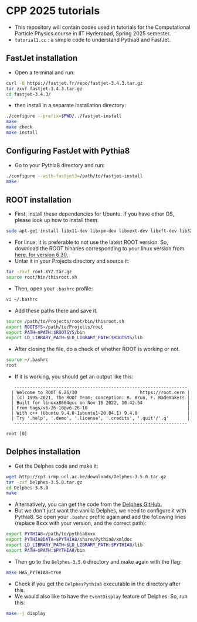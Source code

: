 # CPP 2025 tutorials

- This repository will contain codes used in tutorials for the Computational Particle Physics course in IIT Hyderabad, Spring 2025 semester.
- `tutorial1.cc` : a simple code to understand Pythia8 and FastJet. 

## FastJet installation

- Open a terminal and run:
```bash
curl -O https://fastjet.fr/repo/fastjet-3.4.3.tar.gz
tar zxvf fastjet-3.4.3.tar.gz
cd fastjet-3.4.3/
```
- then install in a separate installation directory:
```bash
./configure --prefix=$PWD/../fastjet-install
make
make check
make install
```
## Configuring FastJet with Pythia8

- Go to your Pythia8 directory and run:
```bash
./configure --with-fastjet3=/path/to/fastjet-install
make
```

## ROOT installation

- First, install these dependencies for Ubuntu. If you have other OS, please look up how to install them.
```bash
sudo apt-get install libx11-dev libxpm-dev libxext-dev libxft-dev lib32z1-dev libtbb-dev libftgl-dev libgl2ps-dev
```

- For linux, it is preferable to not use the latest ROOT version. So, download the ROOT binaries corresponding to your linux version from [here, for version 6.30.](https://root.cern/releases/release-63008/)
- Untar it in your Projects directory and source it:
```bash
tar -zxvf root.XYZ.tar.gz
source root/bin/thisroot.sh
```

- Then, open your `.bashrc` profile:
```bash
vi ~/.bashrc
```

- Add these paths there and save it.
```bash
source /path/to/Projects/root/bin/thisroot.sh
export ROOTSYS=/path/to/Projects/root
export PATH=$PATH:$ROOTSYS/bin
export LD_LIBRARY_PATH=$LD_LIBRARY_PATH:$ROOTSYS/lib
```

- After closing the file, do a check of whether ROOT is working or not.
```bash
source ~/.bashrc
root
```

- If it is working, you should get an output like this:
```
   ------------------------------------------------------------------
  | Welcome to ROOT 6.26/10                        https://root.cern |
  | (c) 1995-2021, The ROOT Team; conception: R. Brun, F. Rademakers |
  | Built for linuxx8664gcc on Nov 16 2022, 10:42:54                 |
  | From tags/v6-26-10@v6-26-10                                      |
  | With c++ (Ubuntu 9.4.0-1ubuntu1~20.04.1) 9.4.0                   |
  | Try '.help', '.demo', '.license', '.credits', '.quit'/'.q'       |
   ------------------------------------------------------------------

root [0]
```

## Delphes installation

- Get the Delphes code and make it:
```bash
wget http://cp3.irmp.ucl.ac.be/downloads/Delphes-3.5.0.tar.gz
tar -zxf Delphes-3.5.0.tar.gz
cd Delphes-3.5.0
make
```

- Alternatively, you can get the code from the [Delphes GitHub.](https://github.com/delphes/delphes)
- But we don't just want the vanilla Delphes, we need to configure it with Pythia8. So open your `.bashrc` profile again and add the following lines (replace 8xxx with your version, and the correct path):
```bash
export PYTHIA8=/path/to/pythia8xxx
export PYTHIA8DATA=$PYTHIA8/share/Pythia8/xmldoc
export LD_LIBRARY_PATH=$LD_LIBRARY_PATH:$PYTHIA8/lib
export PATH=$PATH:$PYTHIA8/bin
```
- Then go to the `Delphes-3.5.0` directory and make again with the flag:
```bash
make HAS_PYTHIA8=true
```

- Check if you get the `DelphesPythia8` executable in the directory after this. 
- We would also like to have the `EventDisplay` feature of Delphes. So, run this:
```bash
make -j display
```